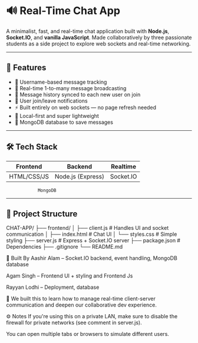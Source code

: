 # 🔊 Real-Time Chat App

A minimalist, fast, and real-time chat application built with **Node.js**, **Socket.IO**, and **vanilla JavaScript**. Made collaboratively by three passionate students as a side project to explore web sockets and real-time networking.

---

## 🚀 Features

- 🧠 Username-based message tracking
- 💬 Real-time 1-to-many message broadcasting
- 🧾 Message history synced to each new user on join
- 🚪 User join/leave notifications
- ⚡ Built entirely on web sockets — no page refresh needed
- 🔐 Local-first and super lightweight
- 🥭 MongoDB database to save messages

---

## 🛠️ Tech Stack

| Frontend | Backend | Realtime |
|----------|---------|----------|
| HTML/CSS/JS | Node.js (Express) | Socket.IO |
                MongoDB
---

## 📂 Project Structure
CHAT-APP/
├── frontend/
│ ├── client.js # Handles UI and socket communication
│ ├── index.html # Chat UI
│ └── styles.css # Simple styling
├── server.js # Express + Socket.IO server
├── package.json # Dependencies
├── .gitignore
└── README.md

👥 Built By
Aashir Alam – Socket.IO backend, event handling, MongoDB database

Agam Singh – Frontend UI + styling and Frontend Js

Rayyan Lodhi – Deployment, database

🧠 We built this to learn how to manage real-time client-server communication and deepen our collaborative dev experience.

⚙️ Notes
If you're using this on a private LAN, make sure to disable the firewall for private networks (see comment in server.js).

You can open multiple tabs or browsers to simulate different users.
